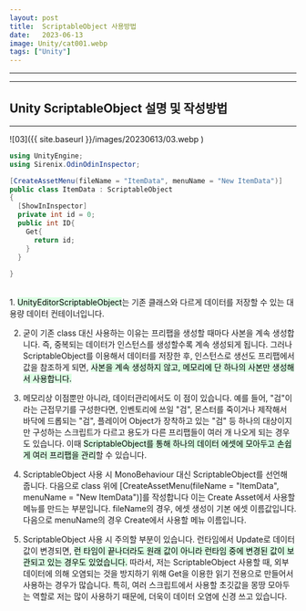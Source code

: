 ```yaml
---
layout: post
title:  ScriptableObject 사용방법
date:   2023-06-13
image: Unity/cat001.webp
tags: ["Unity"]
---
```

---


---
## Unity ScriptableObject 설명 및 작성방법
---


![03]({{ site.baseurl }}/images/20230613/03.webp )

```c#
using UnityEngine;
using Sirenix.OdinOdinInspector;

[CreateAssetMenu(fileName = "ItemData", menuName = "New ItemData")]
public class ItemData : ScriptableObject
{
  [ShowInInspector]
  private int id = 0;
  public int ID{
    Get{
      return id;
    }
  }
   
}
```
<br>
1. <mark style='background-color: #dcffe4'>UnityEditorScriptableObject</mark>는 기존 클래스와 다르게 데이터를 저장할 수 있는 대용량 데이터 컨테이너입니다.

2. 굳이 기존 class 대신 사용하는 이유는 프리팹을 생성할 때마다 사본을 계속 생성합니다. 즉, 중복되는 데이터가 인스턴스를 생성할수록 계속 생성되게 됩니다. 그러나 ScriptableObject를 이용해서 데이터를 저장한 후, 인스턴스로 생선도 프리팹에서 값을 참조하게 되면, <mark style='background-color: #dcffe4'>사본을 계속 생성하지 않고, 메모리에 단 하나의 사본만 생성해서 사용합니다.</mark>

3. 메모리상 이점뿐만 아니라, 데이터관리에서도 이 점이 있습니다. 예를 들어, "검"이라는 근접무기를 구성한다면, 인벤토리에 쓰일 "검", 몬스터를 죽이거나 제작해서 바닥에 드롭되는 "검", 플레이어 Object가 장착하고 있는 "검" 등 하나의 대상이지만 구성하는 스크립트가 다르고 용도가 다른 프리팹들이 여러 개 나오게 되는 경우도 있습니다. 이때 <mark style='background-color: #dcffe4'>ScriptableObject를 통해 하나의 데이터 에셋에 모아두고 손쉽게 여러 프리팹을 관리</mark>할 수 있습니다.

4. ScriptableObject 사용 시 MonoBehaviour 대신 ScriptableObject를 선언해 줍니다. 다음으로 class 위에 [CreateAssetMenu(fileName = "ItemData", menuName = "New ItemData")]를 작성합니다 이는 Create Asset에서 사용할 메뉴를 만드는 부분입니다. fileName의 경우, 에셋 생성이 기본 에셋 이름값입니다. 다음으로 menuName의 경우 Create에서 사용할 메뉴 이름입니다.

5. ScriptableObject 사용 시 주의할 부분이 있습니다. 런타임에서 Update로 데이터 값이 변경되면, <mark style='background-color: #dcffe4'>런 타임이 끝나더라도 원래 값이 아니라 런타임 중에 변경된 값이 보관되고 있는 경우도 있었습니다.</mark> 따라서, 저는 ScriptableObject 사용할 때, 외부 데이터에 의해 오염되는 것을 방지하기 위해 Get을 이용한 읽기 전용으로 만들어서 사용하는 경우가 많습니다. 특히, 여러 스크립트에서 사용할 초깃값을 몽땅 모아두는 역할로 저는 많이 사용하기 때문에, 더욱이 데이터 오염에 신경 쓰고 있습니다.
